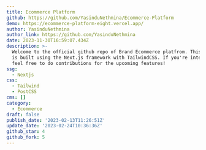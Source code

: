 ```yaml
---
title: Ecommerce Platform
github: https://github.com/YasinduNethmina/Ecommerce-Platform
demo: https://ecommerce-platform-eight.vercel.app/
author: YasinduNethmina
author_link: https://github.com/YasinduNethmina
date: 2023-11-30T16:59:07.434Z
description: >-
  Welcome to the official github repo of Brand Ecommerce platfrom. This website
  is built using the Next.js framework with TailwindCSS. If you're interested
  feel free to do contributions for the upcoming features!
ssg:
  - Nextjs
css:
  - Tailwind
  - PostCSS
cms: []
category:
  - Ecommerce
draft: false
publish_date: '2023-02-13T11:26:51Z'
update_date: '2023-02-24T10:36:36Z'
github_star: 4
github_fork: 5
---
```

